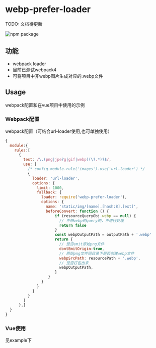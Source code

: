 # webp-prefer-loader

TODO: 文档待更新

![npm package](https://img.shields.io/npm/v/webp-prefer-loader)

## 功能

+ webpack loader
+ 目前已测试webpack4
+ 可将项目中非webp图片生成对应的.webp文件

## Usage

webpack配置和在vue项目中使用的示例

### Webpack配置

webpack配置（可结合url-loader使用,也可单独使用）

``` js
{
  module:{
    rules:[ 
      {
        test: /\.(png|jpe?g|gif|webp)(\?.*)?$/,
        use: [
          /* config.module.rule('images').use('url-loader') */
          {
            loader: 'url-loader',
            options: {
              limit: 1000,
              fallback: {
                loader: require('webp-prefer-loader'),
                options: {
                  name: 'static/img/[name].[hash:8].[ext]',
                  beforeConvert: function () {
                      if (resourceQueryObj.webp == null) {
                        // 不带webp的query的，不进行处理
                        return false
                      }
                      const webpOutputPath = outputPath + '.webp'
                      return {
                        // 是否emit原始png文件
                        dontEmitOrigin:true,
                        // 原始png文件同目录下是否创建webp文件
                        webpSrcPath: resourcePath + '.webp',
                        // 是否打包出来
                        webpOutputPath,
                      }
                   }
                }
              }
            }
          }
        ]
      },]
  }
}
```

### Vue使用

见example下
